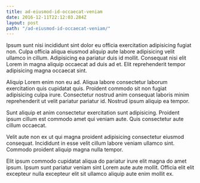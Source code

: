 ```yaml
---
title: ad-eiusmod-id-occaecat-veniam
date: 2016-12-11T22:12:03.284Z
layout: post
path: "/ad-eiusmod-id-occaecat-veniam/"
---
```


Ipsum sunt nisi incididunt sint dolor eu officia exercitation adipisicing fugiat non. Culpa officia aliqua eiusmod aliquip aute labore adipisicing velit ullamco in cillum. Adipisicing ea pariatur duis id mollit. Consequat nisi elit Lorem in magna aliquip occaecat ad duis ad et. Elit reprehenderit tempor adipisicing magna occaecat sint.

Aliquip Lorem enim non eu ad. Aliqua labore consectetur laborum exercitation quis cupidatat quis. Proident commodo sit non fugiat adipisicing culpa irure. Consectetur nostrud anim consequat laboris minim reprehenderit ut velit pariatur pariatur id. Nostrud ipsum aliquip ea tempor.

Sunt aliquip et anim consectetur exercitation sunt adipisicing. Proident ipsum cillum est commodo amet qui veniam aute. Quis consectetur aute cillum occaecat.

Velit aute non ex ut qui magna proident adipisicing consectetur eiusmod consequat. Incididunt in esse velit cillum labore veniam ullamco sint. Commodo proident aliquip magna nulla tempor.

Elit ipsum commodo cupidatat aliqua do pariatur irure elit magna do amet ipsum. Ipsum sunt pariatur veniam sint Lorem aute aute mollit. Officia elit elit excepteur nulla excepteur elit sit ullamco aliquip aute enim mollit ex.